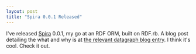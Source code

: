 ```yaml
---
layout: post
title: "Spira 0.0.1 Released"
---
```

I've released [Spira](http://github.com/datagraph/spira) 0.0.1, my go at an RDF ORM, built on RDF.rb.  A blog post detailing the what and why is at [the relevant datagraph blog entry](http://blog.datagraph.org/2010/05/spira).  I think it's cool.  Check it out.



